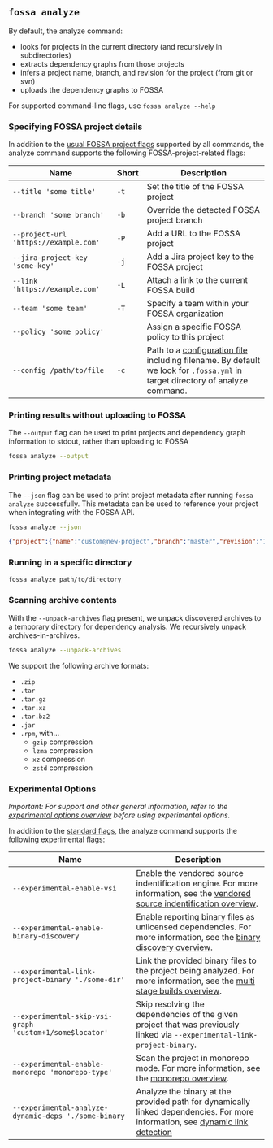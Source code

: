 ## `fossa analyze`

By default, the analyze command:

- looks for projects in the current directory (and recursively in subdirectories)
- extracts dependency graphs from those projects
- infers a project name, branch, and revision for the project (from git or svn)
- uploads the dependency graphs to FOSSA

For supported command-line flags, use `fossa analyze --help`

### Specifying FOSSA project details

In addition to the [usual FOSSA project flags](#common-fossa-project-flags) supported by all commands, the analyze command supports the following FOSSA-project-related flags:

| Name                                  | Short | Description                                                                                                                                                         |
| ------------------------------------- | ----- | ------------------------------------------------------------------------------------------------------------------------------------------------------------------- |
| `--title 'some title'`                | `-t`  | Set the title of the FOSSA project                                                                                                                                  |
| `--branch 'some branch'`              | `-b`  | Override the detected FOSSA project branch                                                                                                                          |
| `--project-url 'https://example.com'` | `-P`  | Add a URL to the FOSSA project                                                                                                                                      |
| `--jira-project-key 'some-key'`       | `-j`  | Add a Jira project key to the FOSSA project                                                                                                                         |
| `--link 'https://example.com'`        | `-L`  | Attach a link to the current FOSSA build                                                                                                                            |
| `--team 'some team'`                  | `-T`  | Specify a team within your FOSSA organization                                                                                                                       |
| `--policy 'some policy'`              |       | Assign a specific FOSSA policy to this project                                                                                                                      |
| `--config /path/to/file`              | `-c`  | Path to a [configuration file](../files/fossa-yml.md) including filename. By default we look for `.fossa.yml` in target directory of analyze command. |

### Printing results without uploading to FOSSA

The `--output` flag can be used to print projects and dependency graph information to stdout, rather than uploading to FOSSA

```sh
fossa analyze --output
```

### Printing project metadata

The `--json` flag can be used to print project metadata after running `fossa analyze` successfully. This metadata can be used to reference your project when integrating with the FOSSA API.

```sh
fossa analyze --json
```
```json
{"project":{"name":"custom@new-project","branch":"master","revision":"123","url":"https://app.fossa.com/projects/custom+<org-id>/new-project/refs/branch/master/123","id":"custom+<org-id>/new-project$123"}}
```

### Running in a specific directory

```sh
fossa analyze path/to/directory
```

### Scanning archive contents

With the `--unpack-archives` flag present, we unpack discovered archives to a temporary directory for dependency analysis. We recursively unpack archives-in-archives.

```sh
fossa analyze --unpack-archives
```

We support the following archive formats:

- `.zip`
- `.tar`
- `.tar.gz`
- `.tar.xz`
- `.tar.bz2`
- `.jar`
- `.rpm`, with...
  - `gzip` compression
  - `lzma` compression
  - `xz` compression
  - `zstd` compression

### Experimental Options

_Important: For support and other general information, refer to the [experimental options overview](../experimental/README.md) before using experimental options._

In addition to the [standard flags](#specifying-fossa-project-details), the analyze command supports the following experimental flags:

| Name                                                    | Description                                                                                                                                                         |
| ------------------------------------------------------- | ------------------------------------------------------------------------------------------------------------------------------------------------------------------- |
| `--experimental-enable-vsi`                             | Enable the vendored source indentification engine. For more information, see the [vendored source indentification overview](../experimental/vsi/README.md).         |
| `--experimental-enable-binary-discovery`                | Enable reporting binary files as unlicensed dependencies. For more information, see the [binary discovery overview](../experimental/binary-discovery/README.md).    |
| `--experimental-link-project-binary './some-dir'`       | Link the provided binary files to the project being analyzed. For more information, see the [multi stage builds overview](../experimental/msb/README.md).           |
| `--experimental-skip-vsi-graph 'custom+1/some$locator'` | Skip resolving the dependencies of the given project that was previously linked via `--experimental-link-project-binary`.                                           |
| `--experimental-enable-monorepo 'monorepo-type'`        | Scan the project in monorepo mode. For more information, see the [monorepo overview](../experimental/monorepo/README.md).                                           |
| `--experimental-analyze-dynamic-deps './some-binary`    | Analyze the binary at the provided path for dynamically linked dependencies. For more information, see [dynamic link detection](../experimental/dynlink/README.md)  |
